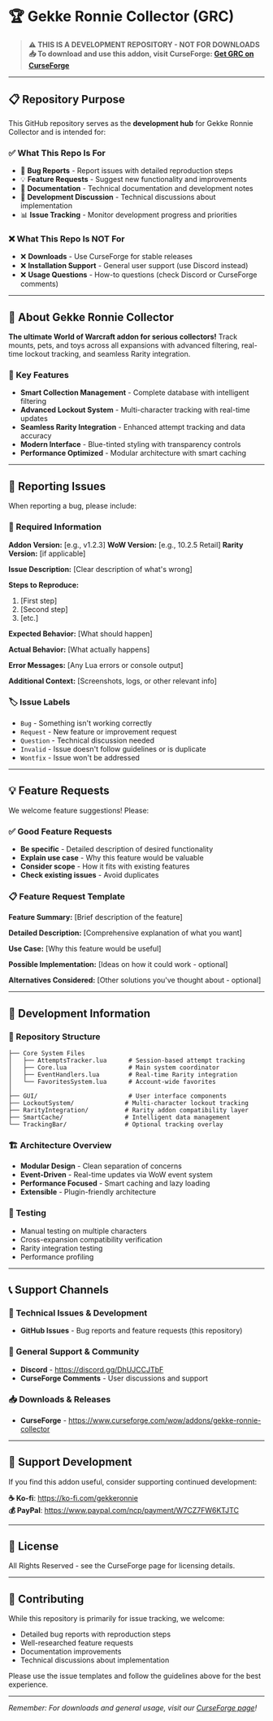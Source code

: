 # 🏆 Gekke Ronnie Collector (GRC)

> **⚠️ THIS IS A DEVELOPMENT REPOSITORY - NOT FOR DOWNLOADS**  
> **📥 To download and use this addon, visit CurseForge: [Get GRC on CurseForge](https://www.curseforge.com/wow/addons/gekke-ronnie-collector)**

---

## 📋 Repository Purpose

This GitHub repository serves as the **development hub** for Gekke Ronnie Collector and is intended for:

### ✅ What This Repo Is For
- 🐛 **Bug Reports** - Report issues with detailed reproduction steps
- 💡 **Feature Requests** - Suggest new functionality and improvements
- 📖 **Documentation** - Technical documentation and development notes
- 🔧 **Development Discussion** - Technical discussions about implementation
- 📊 **Issue Tracking** - Monitor development progress and priorities

### ❌ What This Repo Is NOT For
- ❌ **Downloads** - Use CurseForge for stable releases
- ❌ **Installation Support** - General user support (use Discord instead)
- ❌ **Usage Questions** - How-to questions (check Discord or CurseForge comments)

---

## 🚀 About Gekke Ronnie Collector

**The ultimate World of Warcraft addon for serious collectors!** Track mounts, pets, and toys across all expansions with advanced filtering, real-time lockout tracking, and seamless Rarity integration.

### 🌟 Key Features
- **Smart Collection Management** - Complete database with intelligent filtering
- **Advanced Lockout System** - Multi-character tracking with real-time updates
- **Seamless Rarity Integration** - Enhanced attempt tracking and data accuracy
- **Modern Interface** - Blue-tinted styling with transparency controls
- **Performance Optimized** - Modular architecture with smart caching

---

## 🐛 Reporting Issues

When reporting a bug, please include:

### 📝 Required Information
**Addon Version:** [e.g., v1.2.3]
**WoW Version:** [e.g., 10.2.5 Retail]
**Rarity Version:** [if applicable]

**Issue Description:**
[Clear description of what's wrong]

**Steps to Reproduce:**
1. [First step]
2. [Second step]
3. [etc.]

**Expected Behavior:**
[What should happen]

**Actual Behavior:**
[What actually happens]

**Error Messages:**
[Any Lua errors or console output]

**Additional Context:**
[Screenshots, logs, or other relevant info]

### 🏷️ Issue Labels
- `Bug` - Something isn't working correctly
- `Request` - New feature or improvement request
- `Question` - Technical discussion needed
- `Invalid` - Issue doesn't follow guidelines or is duplicate
- `Wontfix` - Issue won't be addressed

---

## 💡 Feature Requests

We welcome feature suggestions! Please:

### ✅ Good Feature Requests
- **Be specific** - Detailed description of desired functionality
- **Explain use case** - Why this feature would be valuable
- **Consider scope** - How it fits with existing features
- **Check existing issues** - Avoid duplicates

### 📋 Feature Request Template
**Feature Summary:**
[Brief description of the feature]

**Detailed Description:**
[Comprehensive explanation of what you want]

**Use Case:**
[Why this feature would be useful]

**Possible Implementation:**
[Ideas on how it could work - optional]

**Alternatives Considered:**
[Other solutions you've thought about - optional]

---

## 🔧 Development Information

### 📁 Repository Structure
```
├── Core System Files
│   ├── AttemptsTracker.lua      # Session-based attempt tracking
│   ├── Core.lua                 # Main system coordinator
│   ├── EventHandlers.lua        # Real-time Rarity integration
│   └── FavoritesSystem.lua      # Account-wide favorites
│
├── GUI/                         # User interface components
├── LockoutSystem/              # Multi-character lockout tracking
├── RarityIntegration/          # Rarity addon compatibility layer
├── SmartCache/                 # Intelligent data management
└── TrackingBar/                # Optional tracking overlay
```

### 🏗️ Architecture Overview
- **Modular Design** - Clean separation of concerns
- **Event-Driven** - Real-time updates via WoW event system
- **Performance Focused** - Smart caching and lazy loading
- **Extensible** - Plugin-friendly architecture

### 🧪 Testing
- Manual testing on multiple characters
- Cross-expansion compatibility verification
- Rarity integration testing
- Performance profiling

---

## 📞 Support Channels

### 🐛 Technical Issues & Development
- **GitHub Issues** - Bug reports and feature requests (this repository)

### 💬 General Support & Community
- **Discord** - https://discord.gg/DhUJCCJTbF
- **CurseForge Comments** - User discussions and support

### 📥 Downloads & Releases
- **CurseForge** - https://www.curseforge.com/wow/addons/gekke-ronnie-collector

---

## 💝 Support Development

If you find this addon useful, consider supporting continued development:

**☕ Ko-fi**: https://ko-fi.com/gekkeronnie  
**💰 PayPal**: https://www.paypal.com/ncp/payment/W7CZ7FW6KTJTC

---

## 📄 License

All Rights Reserved - see the CurseForge page for licensing details.

---

## 🤝 Contributing

While this repository is primarily for issue tracking, we welcome:
- Detailed bug reports with reproduction steps
- Well-researched feature requests
- Documentation improvements
- Technical discussions about implementation

Please use the issue templates and follow the guidelines above for the best experience.

---

*Remember: For downloads and general usage, visit our [CurseForge page](https://www.curseforge.com/wow/addons/gekke-ronnie-collector)!*
